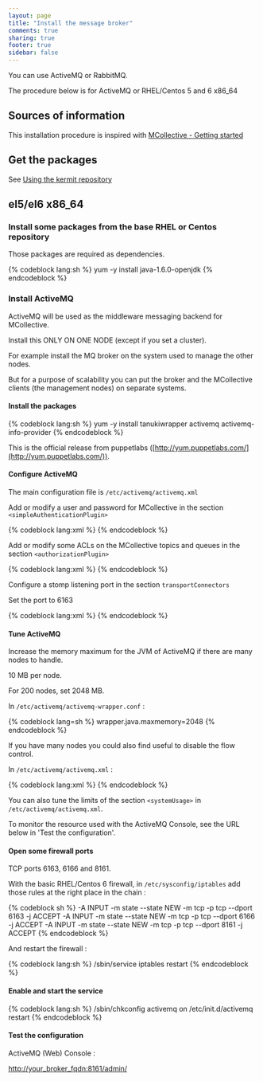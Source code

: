```yaml
---
layout: page
title: "Install the message broker"
comments: true
sharing: true
footer: true
sidebar: false 
---
```


You can use ActiveMQ or RabbitMQ.

The procedure below is for ActiveMQ or RHEL/Centos 5 and 6 x86\_64


## Sources of information

This installation procedure is inspired with [MCollective - Getting started](http://docs.puppetlabs.com/mcollective/reference/basic/gettingstarted.html#download-and-install)


## Get the packages

See [Using the kermit repository](/doc/using_the_repo.html)


## el5/el6 x86\_64

### Install some packages from the base RHEL or Centos repository

Those packages are required as dependencies.

{% codeblock lang:sh %}
yum -y install java-1.6.0-openjdk 
{% endcodeblock %}


### Install ActiveMQ

ActiveMQ will be used as the middleware messaging backend for MCollective.

Install this ONLY ON ONE NODE (except if you set a cluster).

For example install the MQ broker on the system used to manage the other nodes.

But for a purpose of scalability you can put the broker and the MCollective
clients (the management nodes) on separate systems.


#### Install the packages 

{% codeblock lang:sh %}
yum -y install tanukiwrapper activemq activemq-info-provider 
{% endcodeblock %}

This is the official release from puppetlabs ([http://yum.puppetlabs.com/](http://yum.puppetlabs.com/)).


#### Configure ActiveMQ

The main configuration file is `/etc/activemq/activemq.xml` 

Add or modify a user and password for MCollective in the section
`<simpleAuthenticationPlugin>`

{% codeblock lang:xml %}
<simpleAuthenticationPlugin>
  <users>
    <!-- ... -->
    <authenticationUser username="mcollective" password="marionette"
                        groups="mcollective,admins,everyone"/>
  </users>
</simpleAuthenticationPlugin>
{% endcodeblock %}


Add or modify some ACLs on the MCollective topics and queues in the section
`<authorizationPlugin>` 

{% codeblock lang:xml %}
<authorizationPlugin>
  <map>
    <authorizationMap>
      <authorizationEntries>
        <!-- ... -->
        <authorizationEntry queue=">" write="mcollective" read="mcollective"
                                      admin="mcollective" />
        <!-- ... -->
        <authorizationEntry topic="mcollective.>" write="mcollective"
                                       read="mcollective" admin="mcollective" />
        <!-- ... -->
      </authorizationEntries>
    </authorizationMap>
  </map>
</authorizationPlugin>
{% endcodeblock %}

Configure a stomp listening port in the section `transportConnectors`  

Set the port to 6163

{% codeblock lang:xml %}
<transportConnectors>
    <transportConnector name="openwire" uri="tcp://0.0.0.0:6166"/>
    <transportConnector name="stomp+nio" uri="stomp+nio://0.0.0.0:6163"/>
</transportConnectors>
{% endcodeblock %}


#### Tune ActiveMQ

Increase the memory maximum for the JVM of ActiveMQ if there are many nodes to
handle.

10 MB per node.

For 200 nodes, set 2048 MB.

In `/etc/activemq/activemq-wrapper.conf` :

{% codeblock lang=sh %}
wrapper.java.maxmemory=2048
{% endcodeblock %}

If you have many nodes you could also find useful to disable the flow control.

In `/etc/activemq/activemq.xml` : 

{% codeblock lang:xml %}
<destinationPolicy>
    <policyMap>
      <policyEntries>
        <policyEntry topic=">" producerFlowControl="false" memoryLimit="1mb">
          <!-- ... -->
        </policyEntry>
        <policyEntry queue=">" producerFlowControl="false" memoryLimit="1mb">
          <!-- ... -->
        </policyEntry>
      </policyEntries>
    </policyMap>
</destinationPolicy>
{% endcodeblock %}


You can also tune the limits of the section `<systemUsage>` in 
`/etc/activemq/activemq.xml`.

To monitor the resource used with the ActiveMQ Console, see the URL below in 'Test the configuration'.

#### Open some firewall ports

TCP ports 6163, 6166 and 8161.

With the basic RHEL/Centos 6 firewall, in `/etc/sysconfig/iptables` add those rules at the right place in the chain :

{% codeblock sh %}
-A INPUT -m state --state NEW -m tcp -p tcp --dport 6163 -j ACCEPT
-A INPUT -m state --state NEW -m tcp -p tcp --dport 6166 -j ACCEPT
-A INPUT -m state --state NEW -m tcp -p tcp --dport 8161 -j ACCEPT
{% endcodeblock %}

And restart the firewall :

{% codeblock lang:sh %}
/sbin/service iptables restart
{% endcodeblock %}


#### Enable and start the service

{% codeblock lang:sh %}
/sbin/chkconfig activemq on
/etc/init.d/activemq restart
{% endcodeblock %}


#### Test the configuration

ActiveMQ (Web) Console :

[http://your\_broker\_fqdn:8161/admin/](http://your_broker_fqdn:8161/admin/)


